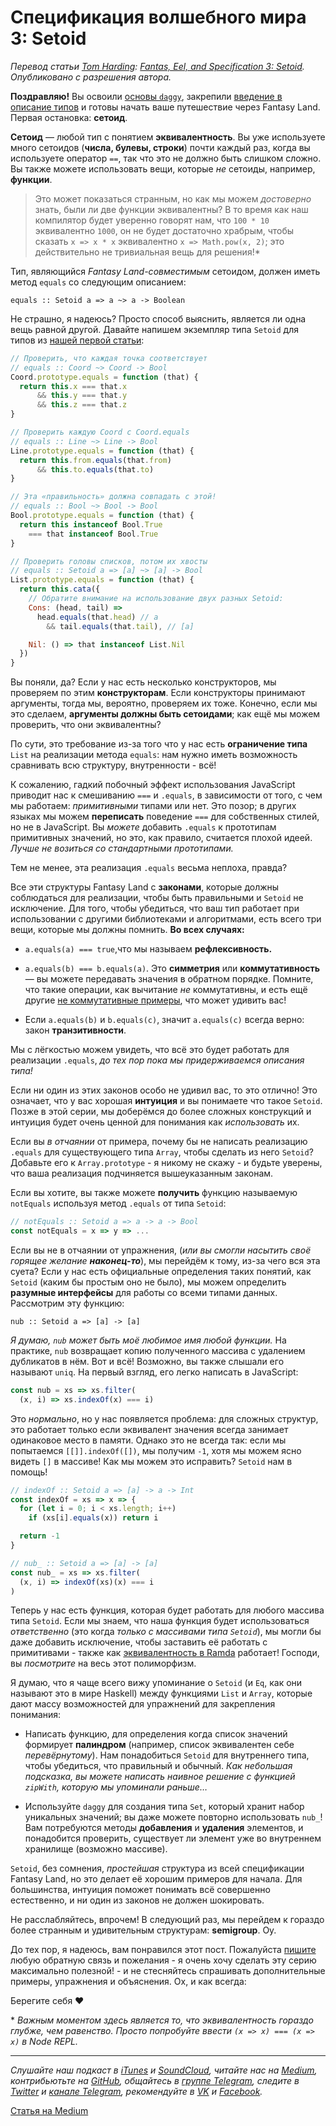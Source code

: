 # Спецификация волшебного мира 3: Setoid

*Перевод статьи [Tom Harding](http://www.tomharding.me): [Fantas, Eel, and Specification 3: Setoid](http://www.tomharding.me/2017/03/09/fantas-eel-and-specification-3/). Опубликовано с разрешения автора.*

**Поздравляю!** Вы освоили [основы `daggy`](https://medium.com/devschacht/cпецификация-волшебного-мира-1-daggy-ef332ae68dd8), закрепили [введение в описание типов](https://medium.com/devschacht/tom-harding-fantas-eel-and-specification-2-type-signatures-c9b2e45dea71) и готовы начать ваше путешествие через Fantasy Land. Первая остановка: **сетоид**.

**Сетоид** — любой тип с понятием **эквивалентность**. Вы уже используете много сетоидов (**числа, булевы, строки**) почти каждый раз, когда вы используете оператор `==`, так что это не должно быть слишком сложно. Вы также можете использовать вещи, которые *не* сетоиды, например, **функции**.

> Это может показаться странным, но как мы можем *достоверно* знать, были ли две функции эквивалентны? В то время как наш компилятор будет уверенно говорят нам, что `100 * 10` эквивалентно `1000`, он не будет достаточно храбрым, чтобы сказать `x => x * x` эквивалентно `x => Math.pow(x, 2)`; это действительно не тривиальная вещь для решения!\*

Тип, являющийся *Fantasy Land-совместимым* сетоидом, должен иметь метод `equals` со следующим описанием:

```
equals :: Setoid a => a ~> a -> Boolean
```

Не страшно, я надеюсь? Просто способ выяснить, является ли одна вещь равной другой. Давайте напишем экземпляр типа `Setoid` для типов из [нашей первой статьи](https://medium.com/devschacht/cпецификация-волшебного-мира-1-daggy-ef332ae68dd8):

```js
// Проверить, что каждая точка соответствует
// equals :: Coord ~> Coord -> Bool
Coord.prototype.equals = function (that) {
  return this.x === that.x
      && this.y === that.y
      && this.z === that.z
}

// Проверить каждую Coord с Coord.equals
// equals :: Line ~> Line -> Bool
Line.prototype.equals = function (that) {
  return this.from.equals(that.from)
      && this.to.equals(that.to)
}

// Эта «правильность» должна совпадать с этой!
// equals :: Bool ~> Bool -> Bool
Bool.prototype.equals = function (that) {
  return this instanceof Bool.True
    === that instanceof Bool.True
}

// Проверить головы списков, потом их хвосты
// equals :: Setoid a => [a] ~> [a] -> Bool
List.prototype.equals = function (that) {
  return this.cata({
    // Обратите внимание на использование двух разных Setoid:
    Cons: (head, tail) =>
      head.equals(that.head) // a
        && tail.equals(that.tail), // [a]

    Nil: () => that instanceof List.Nil
  })
}
```

Вы поняли, да? Если у нас есть несколько конструкторов, мы проверяем по этим **конструкторам**. Если конструкторы принимают аргументы, тогда мы, вероятно, проверяем их тоже. Конечно, если мы это сделаем, **аргументы должны быть сетоидами**; как ещё мы можем проверить, что они эквивалентны?

По сути, это требование из-за того что у нас есть **ограничение типа** `List` на реализации метода `equals`: нам нужно иметь возможность сравнивать всю структуру, внутренности - всё!

К сожалению, гадкий побочный эффект использования JavaScript приводит нас к смешиванию `===` и `.equals`, в зависимости от того, с чем мы работаем: *примитивными* типами или нет. Это позор; в других языках мы можем **переписать** поведение `===` для собственных стилей, но не в JavaScript. Вы *можете* добавить `.equals` к прототипам примитивных значений, но это, как правило, считается плохой идеей. *Лучше не возиться со стандартными прототипами.*

Тем не менее, эта реализация `.equals` весьма неплоха, правда?

Все эти структуры Fantasy Land с **законами**, которые должны соблюдаться для реализации, чтобы быть правильными и `Setoid` не исключение. Для того, чтобы убедиться, что ваш тип работает при использовании с другими библиотеками и алгоритмами, есть всего три вещи, которые мы должны помнить. **Во всех случаях:**

- `a.equals(a) === true`,что мы называем **рефлексивность.**

- `a.equals(b) === b.equals(a)`. Это **симметрия** или **коммутативность** — вы можете передавать значения в обратном порядке. Помните, что такие операции, как вычитание *не* коммутативны, и есть ещё другие [не коммутативные примеры](https://www.quora.com/Is-floating-point-addition-commutative-and-associative), что может удивить вас!

- Если `a.equals(b)` и `b.equals(c)`, значит `a.equals(c)` всегда верно: закон **транзитивности**.

Мы с лёгкостью можем увидеть, что всё это будет работать для реализации `.equals`, *до тех пор пока мы придерживаемся описания типа!*

Если ни один из этих законов особо не удивил вас, то это отлично! Это означает, что у вас хорошая **интуиция** и вы понимаете что такое `Setoid`. Позже в этой серии, мы доберёмся до более сложных конструкций и интуиция будет очень ценной для понимания как *использовать* их.

Если вы *в отчаянии* от примера, почему бы не написать реализацию `.equals` для существующего типа `Array`, чтобы сделать из него `Setoid`? Добавьте его к `Array.prototype` - я никому не скажу - и будьте уверены, что ваша реализация подчиняется вышеуказанным законам.

Если вы хотите, вы также можете **получить** функцию называемую `notEquals` используя метод `.equals` от типа `Setoid`:

```js
// notEquals :: Setoid a => a -> a -> Bool
const notEquals = x => y => ...
```

Если вы не в отчаянии от упражнения, (*или вы смогли насытить своё горящее желание **наконец-то***), мы перейдём к тому, из-за чего вся эта суета? Если у нас есть официальные определения таких понятий, как `Setoid` (каким бы простым оно не было), мы можем определить **разумные интерфейсы** для работы со всеми типами данных. Рассмотрим эту функцию:

```
nub :: Setoid a => [a] -> [a]
```

*Я думаю, `nub` может быть моё любимое имя любой функции.* На практике, `nub` возвращает копию полученного массива с удалением дубликатов в нём. Вот и всё! Возможно, вы также слышали его называют `uniq`. На первый взгляд, его легко написать в JavaScript:

```js
const nub = xs => xs.filter(
  (x, i) => xs.indexOf(x) === i)
```

Это *нормально*, но у нас появляется проблема: для сложных структур, это работает только если эквивалент значения всегда занимает одинаковое место в памяти. Однако это не всегда так: если мы попытаемся `[[]].indexOf([])`, мы получим `-1`, хотя мы можем ясно видеть `[]` в массиве! Как мы можем это исправить? `Setoid` нам в помощь!

```js
// indexOf :: Setoid a => [a] -> a -> Int
const indexOf = xs => x => {
  for (let i = 0; i < xs.length; i++)
    if (xs[i].equals(x)) return i

  return -1
}

// nub_ :: Setoid a => [a] -> [a]
const nub_ = xs => xs.filter(
  (x, i) => indexOf(xs)(x) === i
)
```

Теперь у нас есть функция, которая будет работать для любого массива типа `Setoid`. Если мы знаем, что наша функция будет использоваться *ответственно* (это когда *только с массивами типа `Setoid`*), мы могли бы даже добавить исключение, чтобы заставить её работать с примитивами - также как [эквивалентность в Ramda](https://github.com/ramda/ramda/blob/v0.23.0/src/internal/_equals.js#L22) работает! Господи, вы *посмотрите* на весь этот полиморфизм.

Я думаю, что я чаще всего вижу упоминание о `Setoid` (и `Eq`, как они называют это в мире Haskell) между функциями `List` и `Array`, которые дают массу возможностей для упражнений для закрепления понимания:

- Написать функцию, для определения когда список значений формирует **палиндром** (например, список эквивалентен себе *перевёрнутому*). Нам понадобиться `Setoid` для внутреннего типа, чтобы убедиться, что правильный и обычный. *Как небольшая подсказка, вы можете написать наивное решение с функцией `zipWith`, которую мы упоминали раньше…*

- Используйте `daggy` для создания типа `Set`, который хранит набор уникальных значений; вы даже можете повторно использовать `nub_`! Вам потребуются методы **добавления** и **удаления** элементов, и понадобится проверить, существует ли элемент уже во внутреннем хранилище (возможно массиве).

`Setoid`, без сомнения, *простейшая* структура из всей спецификации Fantasy Land, но это делает её хорошим примеров для начала. Для большинства, интуиция поможет понимать всё совершенно естественно, и ни один из законов не должен шокировать.

Не расслабляйтесь, впрочем! В следующий раз, мы перейдем к гораздо более странным и удивительным структурам: **semigroup**. Оу.

До тех пор, я надеюсь, вам понравился этот пост. Пожалуйста [пишите](https://twitter.com/am_i_tom) любую обратную связь и пожелания - я очень хочу сделать эту серию максимально полезной! - и не стесняйтесь спрашивать дополнительные примеры, упражнения и объяснения. Ох, и как всегда:

Берегите себя ♥

\* *Важным моментом здесь является то, что эквивалентность гораздо глубже, чем равенство. Просто попробуйте ввести `(x => x) === (x => x)` в Node REPL.*

- - - -

*Слушайте наш подкаст в [iTunes](https://itunes.apple.com/ru/podcast/девшахта/id1226773343) и [SoundCloud](https://soundcloud.com/devschacht), читайте нас на [Medium](https://medium.com/devschacht), контрибьютьте на [GitHub](https://github.com/devSchacht), общайтесь в [группе Telegram](https://t.me/devSchacht), следите в [Twitter](https://twitter.com/DevSchacht) и [канале Telegram](https://t.me/devSchachtChannel), рекомендуйте в [VK](https://vk.com/devschacht) и [Facebook](https://www.facebook.com/devSchacht).*

[Статья на Medium](https://medium.com/devschacht/tom-harding-fantas-eel-and-specification-3-setoid-78c2a0e8cc07)
